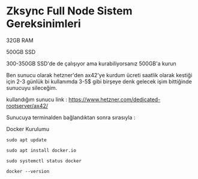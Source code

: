# Zksync Full Node Sistem Gereksinimleri
32GB RAM 

500GB SSD 

300-350GB SSD'de de çalışıyor ama kurabiliyorsanız 500GB'a kurun

Ben sunucu olarak hetzner'den ax42'ye kurdum ücreti saatlik olarak kestiği için 2-3 günlük bi kullanımda 3-5$ gibi birşeye denk gelecek işim bittiğinde sunucuyu sileceğim.

kullandığım sunucu link : https://www.hetzner.com/dedicated-rootserver/ax42/

Sunucuya terminalden bağlandıktan sonra sırasıyla :

Docker Kurulumu
```
sudo apt update
```
```
sudo apt install docker.io
```
```
sudo systemctl status docker
```
```
docker --version
```
